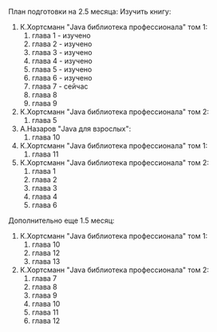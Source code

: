 План подготовки на 2.5 месяца:
Изучить книгу:
1. К.Хортсманн "Java библиотека профессионала" том 1:
   1. глава 1 - изучено
   2. глава 2 - изучено
   3. глава 3 - изучено
   4. глава 4 - изучено
   5. глава 5 - изучено
   6. глава 6 - изучено
   7. глава 7 - сейчас
   8. глава 8 
   9. глава 9 
2. К.Хортсманн "Java библиотека профессионала" том 2:
   1. глава 5
3. А.Назаров "Java для взрослых":
   1. глава 10
4. К.Хортсманн "Java библиотека профессионала" том 1:
   1. глава 11
5. К.Хортсманн "Java библиотека профессионала" том 2:
   1. глава 1
   2. глава 2
   3. глава 3
   4. глава 4
   5. глава 6

Дополнительно еще 1.5 месяц:
1. К.Хортсманн "Java библиотека профессионала" том 1:
   1. глава 10
   2. глава 12
   3. глава 13
2. К.Хортсманн "Java библиотека профессионала" том 2:
   1. глава 7
   2. глава 8
   3. глава 9
   4. глава 10
   5. глава 11
   6. глава 12


